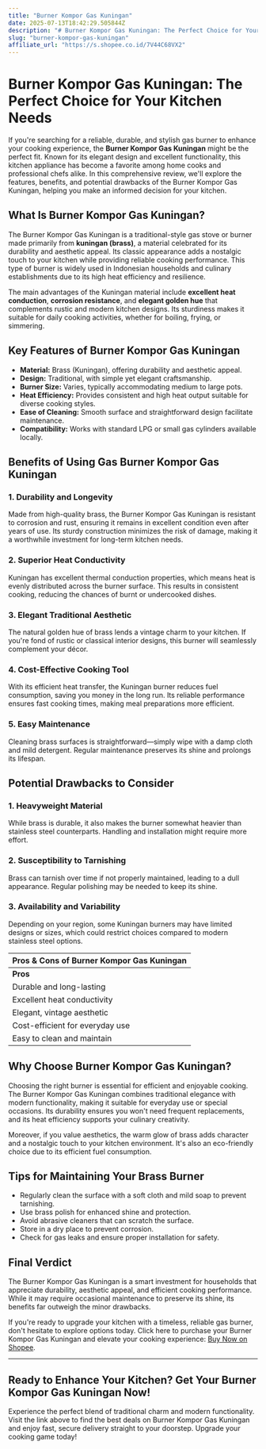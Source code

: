 ```yaml
---
title: "Burner Kompor Gas Kuningan"
date: 2025-07-13T18:42:29.505844Z
description: "# Burner Kompor Gas Kuningan: The Perfect Choice for Your Kitchen Needs..."
slug: "burner-kompor-gas-kuningan"
affiliate_url: "https://s.shopee.co.id/7V44C68VX2"
---
```

# Burner Kompor Gas Kuningan: The Perfect Choice for Your Kitchen Needs

If you're searching for a reliable, durable, and stylish gas burner to enhance your cooking experience, the **Burner Kompor Gas Kuningan** might be the perfect fit. Known for its elegant design and excellent functionality, this kitchen appliance has become a favorite among home cooks and professional chefs alike. In this comprehensive review, we'll explore the features, benefits, and potential drawbacks of the Burner Kompor Gas Kuningan, helping you make an informed decision for your kitchen.

## What Is Burner Kompor Gas Kuningan?

The Burner Kompor Gas Kuningan is a traditional-style gas stove or burner made primarily from **kuningan (brass)**, a material celebrated for its durability and aesthetic appeal. Its classic appearance adds a nostalgic touch to your kitchen while providing reliable cooking performance. This type of burner is widely used in Indonesian households and culinary establishments due to its high heat efficiency and resilience.

The main advantages of the Kuningan material include **excellent heat conduction**, **corrosion resistance**, and **elegant golden hue** that complements rustic and modern kitchen designs. Its sturdiness makes it suitable for daily cooking activities, whether for boiling, frying, or simmering.

## Key Features of Burner Kompor Gas Kuningan

- **Material:** Brass (Kuningan), offering durability and aesthetic appeal.
- **Design:** Traditional, with simple yet elegant craftsmanship.
- **Burner Size:** Varies, typically accommodating medium to large pots.
- **Heat Efficiency:** Provides consistent and high heat output suitable for diverse cooking styles.
- **Ease of Cleaning:** Smooth surface and straightforward design facilitate maintenance.
- **Compatibility:** Works with standard LPG or small gas cylinders available locally.

## Benefits of Using Gas Burner Kompor Gas Kuningan

### 1. Durability and Longevity

Made from high-quality brass, the Burner Kompor Gas Kuningan is resistant to corrosion and rust, ensuring it remains in excellent condition even after years of use. Its sturdy construction minimizes the risk of damage, making it a worthwhile investment for long-term kitchen needs.

### 2. Superior Heat Conductivity

Kuningan has excellent thermal conduction properties, which means heat is evenly distributed across the burner surface. This results in consistent cooking, reducing the chances of burnt or undercooked dishes.

### 3. Elegant Traditional Aesthetic

The natural golden hue of brass lends a vintage charm to your kitchen. If you're fond of rustic or classical interior designs, this burner will seamlessly complement your décor.

### 4. Cost-Effective Cooking Tool

With its efficient heat transfer, the Kuningan burner reduces fuel consumption, saving you money in the long run. Its reliable performance ensures fast cooking times, making meal preparations more efficient.

### 5. Easy Maintenance

Cleaning brass surfaces is straightforward—simply wipe with a damp cloth and mild detergent. Regular maintenance preserves its shine and prolongs its lifespan.

## Potential Drawbacks to Consider

### 1. Heavyweight Material

While brass is durable, it also makes the burner somewhat heavier than stainless steel counterparts. Handling and installation might require more effort.

### 2. Susceptibility to Tarnishing

Brass can tarnish over time if not properly maintained, leading to a dull appearance. Regular polishing may be needed to keep its shine.

### 3. Availability and Variability

Depending on your region, some Kuningan burners may have limited designs or sizes, which could restrict choices compared to modern stainless steel options.

| **Pros & Cons of Burner Kompor Gas Kuningan** |
|-------------------------------------------|
| **Pros**                                | **Cons**                              |
| Durable and long-lasting               | Heavyweight, may be cumbersome       |
| Excellent heat conductivity             | Tarnishes over time without maintenance |
| Elegant, vintage aesthetic              | Limited designs depending on supplier |
| Cost-efficient for everyday use         | Requires occasional polishing        |
| Easy to clean and maintain              | Slightly higher price compared to standard steel burners |

## Why Choose Burner Kompor Gas Kuningan?

Choosing the right burner is essential for efficient and enjoyable cooking. The Burner Kompor Gas Kuningan combines traditional elegance with modern functionality, making it suitable for everyday use or special occasions. Its durability ensures you won't need frequent replacements, and its heat efficiency supports your culinary creativity.

Moreover, if you value aesthetics, the warm glow of brass adds character and a nostalgic touch to your kitchen environment. It's also an eco-friendly choice due to its efficient fuel consumption.

## Tips for Maintaining Your Brass Burner

- Regularly clean the surface with a soft cloth and mild soap to prevent tarnishing.
- Use brass polish for enhanced shine and protection.
- Avoid abrasive cleaners that can scratch the surface.
- Store in a dry place to prevent corrosion.
- Check for gas leaks and ensure proper installation for safety.

## Final Verdict

The Burner Kompor Gas Kuningan is a smart investment for households that appreciate durability, aesthetic appeal, and efficient cooking performance. While it may require occasional maintenance to preserve its shine, its benefits far outweigh the minor drawbacks.

If you're ready to upgrade your kitchen with a timeless, reliable gas burner, don't hesitate to explore options today. Click here to purchase your Burner Kompor Gas Kuningan and elevate your cooking experience: [Buy Now on Shopee](https://s.shopee.co.id/7V44C68VX2).

---

## Ready to Enhance Your Kitchen? Get Your Burner Kompor Gas Kuningan Now!

Experience the perfect blend of traditional charm and modern functionality. Visit the link above to find the best deals on Burner Kompor Gas Kuningan and enjoy fast, secure delivery straight to your doorstep. Upgrade your cooking game today!